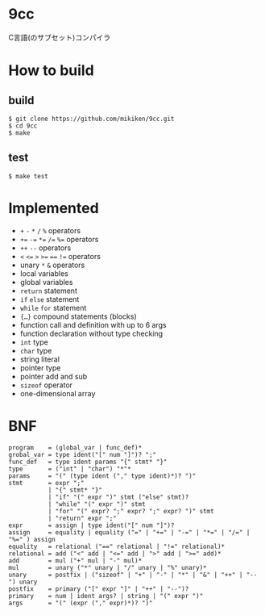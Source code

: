 # 9cc
C言語(のサブセット)コンパイラ


# How to build
## build
```
$ git clone https://github.com/mikiken/9cc.git
$ cd 9cc
$ make
```
## test
```
$ make test
```

# Implemented
- `+` `-` `*` `/` `%` operators
- `+=` `-=` `*=` `/=` `%=` operators
- `++` `--` operators
- `<` `<=` `>` `>=` `==` `!=` operators
- unary `*` `&` operators
- local variables
- global variables
- `return` statement
- `if` `else` statement
- `while` `for` statement
- `{…}` compound statements (blocks)
- function call and definition with up to 6 args
- function declaration without type checking
- `int` type
- `char` type
- string literal
- pointer type
- pointer add and sub
- `sizeof` operator
- one-dimensional array


# BNF
```
program    = (global_var | func_def)*
grobal_var = type ident("[" num "]")? ";"
func_def   = type ident params "{" stmt* "}"
type       = ("int" | "char") "*"*
params     = "(" (type ident ("," type ident)*)? ")"
stmt       = expr ";"
           | "{" stmt* "}"
           | "if" "(" expr ")" stmt ("else" stmt)?
           | "while" "(" expr ")" stmt
           | "for" "(" expr? ";" expr? ";" expr? ")" stmt
           | "return" expr ";"
expr       = assign | type ident("[" num "]")?
assign     = equality | equality ("=" | "+=" | "-=" | "*=" | "/=" | "%=" ) assign
equality   = relational ("==" relational | "!=" relational)*
relational = add ("<" add | "<=" add | ">" add | ">=" add)*
add        = mul ("+" mul | "-" mul)*
mul        = unary ("*" unary | "/" unary | "%" unary)*
unary      = postfix | ("sizeof" | "+" | "-" | "*" | "&" | "++" | "--") unary
postfix    = primary ("[" expr "]" | "++" | "--")?
primary    = num | ident args? | string | "(" expr ")"
args       = "(" (expr ("," expr)*)? ")"
```
